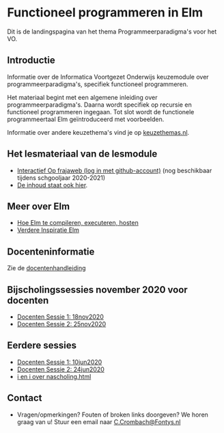 # Functioneel programmeren in Elm
Dit is de landingspagina van het thema Programmeerparadigma's voor het VO. 

## Introductie

Informatie over de Informatica Voortgezet Onderwijs keuzemodule over programmeerparadigma's, specifiek functioneel programmeren.

Het materiaal begint met een algemene inleiding over programmeerparadigma's. Daarna wordt specifiek op recursie en functioneel programmeren ingegaan. Tot slot wordt de functionele programmeertaal Elm geïntroduceerd met voorbeelden.

Informatie over andere keuzethema's vind je op
[keuzethemas.nl](https://keuzethemas.nl/).

## Het lesmateriaal van de lesmodule

+ [Interactief Op frajaweb (log in met github-account)](https://jupyterhub.frajaweb.com/hub/login) (nog beschikbaar tijdens schgooljaar 2020-2021)
+ [De inhoud staat ook hier](notebooks/Welcome).


## Meer over Elm

+ [Hoe Elm te compileren, executeren, hosten](host/)
+ [Verdere Inspiratie Elm](allsorts)



## Docenteninformatie 

Zie de [docentenhandleiding](docentinfo/docentenhandleiding)


## Bijscholingssessies november 2020 voor docenten

+ [Docenten Sessie 1: 18nov2020](scholing/202011.sessie1)
+ [Docenten Sessie 2: 25nov2020](scholing/202011.sessie2)

## Eerdere sessies

+ [Docenten Sessie 1: 10jun2020](scholing/202006.sessie1)
+ [Docenten Sessie 2: 24jun2020](scholing/202006.sessie2)
+ [i en i over nascholing.html](https://ieni.github.io/inf2019/nascholing.html)

## Contact

+ Vragen/opmerkingen? Fouten of broken links doorgeven? We horen graag van u! Stuur een email naar 
[C.Crombach@Fontys.nl](mailto:C.Crombach@Fontys.nl)
